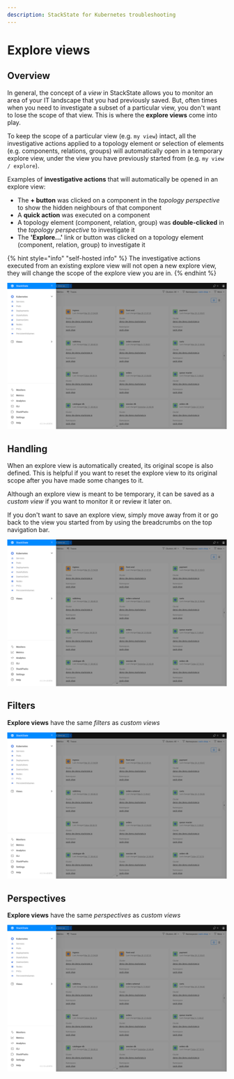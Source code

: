 ```yaml
---
description: StackState for Kubernetes troubleshooting
---
```


# Explore views

## Overview

In general, the concept of a _view_ in StackState allows you to monitor an area of your IT landscape that you had previously saved. But, often times when you need to investigate a subset of a particular view, you don't want to lose the scope of that view. This is where the **explore views** come into play.

To keep the scope of a particular view (e.g. `my view`) intact, all the investigative actions applied to a topology element or selection of elements (e.g. components, relations, groups) will automatically open in a temporary explore view, under the view you have previously started from (e.g. `my view / explore`).

Examples of **investigative actions** that will automatically be opened in an explore view:
- The **+ button** was clicked on a component in the _topology perspective_ to show the hidden neighbours of that component
- A **quick action** was executed on a component
- A topology element (component, relation, group) was **double-clicked** in the _topology perspective_ to investigate it
- The **'Explore...'** link or button was clicked on a topology element (component, relation, group) to investigate it

{% hint style="info" "self-hosted info" %}
The investigative actions executed from an existing explore view will not open a new explore view, they will change the scope of the explore view you are in.
{% endhint %}

![](../../.gitbook/assets/k8s/k8s-menu.png)

## Handling

When an explore view is automatically created, its original scope is also defined. This is helpful if you want to reset the explore view to its original scope after you have made some changes to it.

Although an explore view is meant to be temporary, it can be saved as a _custom view_ if you want to monitor it or review it later on.

If you don't want to save an explore view, simply move away from it or go back to the view you started from by using the breadcrumbs on the top navigation bar.


![](../../.gitbook/assets/k8s/k8s-menu.png)


## Filters

**Explore views** have the same _filters_ as _custom views_

![](../../.gitbook/assets/k8s/k8s-menu.png)


## Perspectives

**Explore views** have the same _perspectives_ as _custom views_

![](../../.gitbook/assets/k8s/k8s-menu.png)
